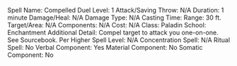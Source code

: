 
Spell Name: Compelled Duel
Level: 1
Attack/Saving Throw: N/A
Duration: 1 minute
Damage/Heal: N/A
Damage Type: N/A
Casting Time: 
Range: 30 ft.
Target/Area: N/A
Components: N/A
Cost: N/A
Class: Paladin
School: Enchantment
Additional Detail: Compel target to attack you one-on-one.  See Sourcebook.
Per Higher Spell Level: N/A
Concentration Spell: N/A
Ritual Spell: No
Verbal Component: Yes
Material Component: No
Somatic Component: No
